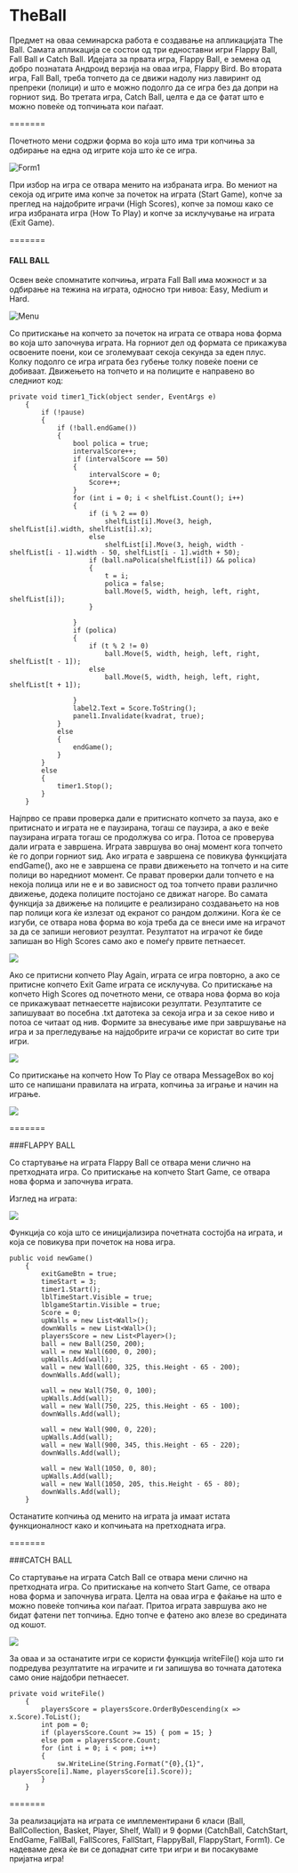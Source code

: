 TheBall
=======

Предмет на оваа семинарска работа е создавање на апликацијата The Ball. Самата апликација се состои од три едноставни игри Flappy Ball, Fall Ball и Catch Ball. Идејата за првата игра, Flappy Ball, е земена од  добро познатата Андроид верзија на оваа игра, Flappy Bird. Во втората игра, Fall Ball, треба топчето да се движи надолу низ лавиринт од препреки (полици) и што е можно подолго да се игра без да допри на горниот ѕид. Во третата игра, Catch Ball, целта е да се фатат што е можно повеќе од топчињата кои паѓаат.

=======

Почетното мени содржи форма во која што има три копчиња за одбирање на една од игрите која што ќе се игра. 

![Form1](http://i.imgur.com/ulADcqb.png)

При избор на игра се отвара менито на избраната игра. Во мениот на секоја од игрите има копче за почеток на играта (Start Game), копче за преглед на најдобрите играчи (High Scores), копче за помош како се игра избраната игра (How To Play) и копче за исклучување на играта (Exit Game). 

=======

#### FALL BALL
Освен веќе спомнатите копчиња, играта Fall Ball има можност и за одбирање на тежина на играта, односно три нивоа: Easy, Medium и Hard.

![Menu](http://i.imgur.com/48CKDu2.png)

Со притискање на копчето за почеток на играта се отвара нова форма во која што започнува играта. На горниот дел од формата се прикажува освоените поени, кои се зголемуваат секоја секунда за еден плус. Колку подолго се игра играта без губење толку повеќе поени се добиваат. Движењето на топчето и на полиците е направено во следниот код: 

	private void timer1_Tick(object sender, EventArgs e)
        {
            if (!pause)
            {
                if (!ball.endGame())
                {
                    bool polica = true;
                    intervalScore++;
                    if (intervalScore == 50)
                    {
                        intervalScore = 0;
                        Score++;
                    }
                    for (int i = 0; i < shelfList.Count(); i++)
                    {
                        if (i % 2 == 0)
                            shelfList[i].Move(3, heigh, shelfList[i].width, shelfList[i].x);
                        else
                            shelfList[i].Move(3, heigh, width - shelfList[i - 1].width - 50, shelfList[i - 1].width + 50);
                        if (ball.naPolica(shelfList[i]) && polica)
                        {
                            t = i;
                            polica = false;
                            ball.Move(5, width, heigh, left, right, shelfList[i]);
                        }

                    }
                    if (polica)
                    {
                        if (t % 2 != 0)
                            ball.Move(5, width, heigh, left, right, shelfList[t - 1]);
                        else
                            ball.Move(5, width, heigh, left, right, shelfList[t + 1]);

                    }
                    label2.Text = Score.ToString();
                    panel1.Invalidate(kvadrat, true);
                }
                else
                {
                    endGame();
                }
            }
            else
            {
                timer1.Stop();
            }
        }

Најпрво се прави проверка дали е притиснато копчето за пауза, ако е притиснато и играта не е паузирана, тогаш се паузира, а ако е веќе паузирана играта тогаш се продолжува со игра. Потоа се проверува дали играта е завршена. Играта завршува во онај момент кога топчето ќе го допри горниот ѕид. Ако играта е завршена се повикува функцијата endGame(), ако не е завршена се прави движењето на топчето и на сите полици во наредниот момент. Се прават проверки дали топчето е на некоја полица или не е и во зависност од тоа топчето прави различно движење, додека полиците постојано се движат нагоре. Во самата функција за движење на полиците е реализирано создавањето на нов пар полици кога ќе излезат од екранот со рандом должини.
Кога ќе се изгуби, се отвара нова форма во која треба да се внеси име на играчот за да се запиши неговиот резултат. Резултатот на играчот ќе биде запишан во High Scores само ако е помеѓу првите петнаесет. 

![](http://i.imgur.com/jSFZK2e.png)

Ако се притисни копчето Play Again, играта се игра повторно, а ако се притисне копчето Exit Game играта се исклучува.
Со притискање на копчето High Scores од почетното мени, се отвара нова форма во која се прикажуваат петнаесетте највисоки резултати. Резултатите се запишуваат во посебна .txt датотека за секоја игра и за секое ниво и потоа се читаат од нив. Формите за внесување име при завршување на игра и за прегледување на најдобрите играчи се користат во сите три игри. 

![](http://i.imgur.com/wEUzgT2.png)

Со притискање на копчето How To Play се отвара MessageBox во кој што се напишани правилата на играта, копчиња за играње и начин на играње. 

![](http://i.imgur.com/VYpRVTC.png)

=======

###FLAPPY BALL

Со стартување на играта Flappy Ball се отвара мени слично на претходната игра. Со притискање на копчето Start Game, се отвара нова форма и започнува играта. 

Изглед на играта:

![](http://i.imgur.com/Ks4VSvN.png)

Функција со која што се иницијализира почетната состојба на играта, и која се повикува при почеток на нова игра. 

	public void newGame()
        {
            exitGameBtn = true;
            timeStart = 3;
            timer1.Start();
            lblTimeStart.Visible = true;
            lblgameStartin.Visible = true;
            Score = 0;
            upWalls = new List<Wall>();
            downWalls = new List<Wall>();
            playersScore = new List<Player>();
            ball = new Ball(250, 200);
            wall = new Wall(600, 0, 200);
            upWalls.Add(wall);
            wall = new Wall(600, 325, this.Height - 65 - 200);
            downWalls.Add(wall);

            wall = new Wall(750, 0, 100);
            upWalls.Add(wall);
            wall = new Wall(750, 225, this.Height - 65 - 100);
            downWalls.Add(wall);

            wall = new Wall(900, 0, 220);
            upWalls.Add(wall);
            wall = new Wall(900, 345, this.Height - 65 - 220);
            downWalls.Add(wall);

            wall = new Wall(1050, 0, 80);
            upWalls.Add(wall);
            wall = new Wall(1050, 205, this.Height - 65 - 80);
            downWalls.Add(wall);
        }
Останатите копчиња од менито на играта ја имаат истата функционалност како и копчињата на претходната игра.

=======

###CATCH BALL

Со стартување на играта Catch Ball се отвара мени слично на претходната игра. Со притискање на копчето Start Game, се отвара нова форма и започнува играта. Целта на оваа игра е фаќање на што е можно повеќе топчиња кои паѓаат. Притоа играта завршува ако не бидат фатени пет топчиња. Едно топче е фатено ако влезе во средината од кошот. 
 
![](http://i.imgur.com/0p6J0UR.png)

За оваа и за останатите игри се користи функција writeFile() која што ги подредува резултатите на играчите и ги запишува во точната датотека само оние најдобри петнаесет.

	private void writeFile()
        {
            playersScore = playersScore.OrderByDescending(x => x.Score).ToList();
            int pom = 0;
            if (playersScore.Count >= 15) { pom = 15; }
            else pom = playersScore.Count;
            for (int i = 0; i < pom; i++)
            {
                sw.WriteLine(String.Format("{0},{1}", playersScore[i].Name, playersScore[i].Score));
            }
        }

=======

За реализацијата на играта се имплементирани 6 класи (Ball, BallCollection, Basket, Player, Shelf, Wall) и 9 форми (CatchBall, CatchStart, EndGame, FallBall, FallScores, FallStart, FlappyBall, FlappyStart, Form1).
Се надеваме дека ќе ви се допаднат сите три игри и ви посакуваме пријатна игра! 

